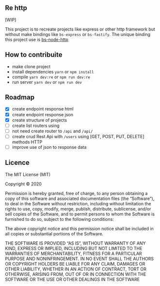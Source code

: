 ## Re http

[WIP]

This project is to recreate projects like express or other http framework but without 
make bindings like `bs-express` or `bs-fastify`. The unique binding this project use is [bs-node-http](https://github.com/enieber/bs-node-http) 


## How to contribuite

- make clone project
- install dependencies `yarn` or `npm install`
- compile `yarn dev:re` or `npm run dev:re`
- run server `yarn dev` or `npm run dev`


## Roadmap

- [x] create endpoint response html
- [x] create endpoint response json
- [x] create structure of projects
- [ ] create list routers using
- [ ] not need create router to `/api` and `/api/`
- [ ] create crud Rest Api with `/users` using [GET, POST, PUT, DELETE] methods HTTP
- [ ] improve use of json to response data

## Licence

The MIT License (MIT)

Copyright © 2020

Permission is hereby granted, free of charge, to any person obtaining a copy of this software and associated documentation files (the “Software”), to deal in the Software without restriction, including without limitation the rights to use, copy, modify, merge, publish, distribute, sublicense, and/or sell copies of the Software, and to permit persons to whom the Software is furnished to do so, subject to the following conditions:

The above copyright notice and this permission notice shall be included in all copies or substantial portions of the Software.

THE SOFTWARE IS PROVIDED “AS IS”, WITHOUT WARRANTY OF ANY KIND, EXPRESS OR IMPLIED, INCLUDING BUT NOT LIMITED TO THE WARRANTIES OF MERCHANTABILITY, FITNESS FOR A PARTICULAR PURPOSE AND NONINFRINGEMENT. IN NO EVENT SHALL THE AUTHORS OR COPYRIGHT HOLDERS BE LIABLE FOR ANY CLAIM, DAMAGES OR OTHER LIABILITY, WHETHER IN AN ACTION OF CONTRACT, TORT OR OTHERWISE, ARISING FROM, OUT OF OR IN CONNECTION WITH THE SOFTWARE OR THE USE OR OTHER DEALINGS IN THE SOFTWARE
